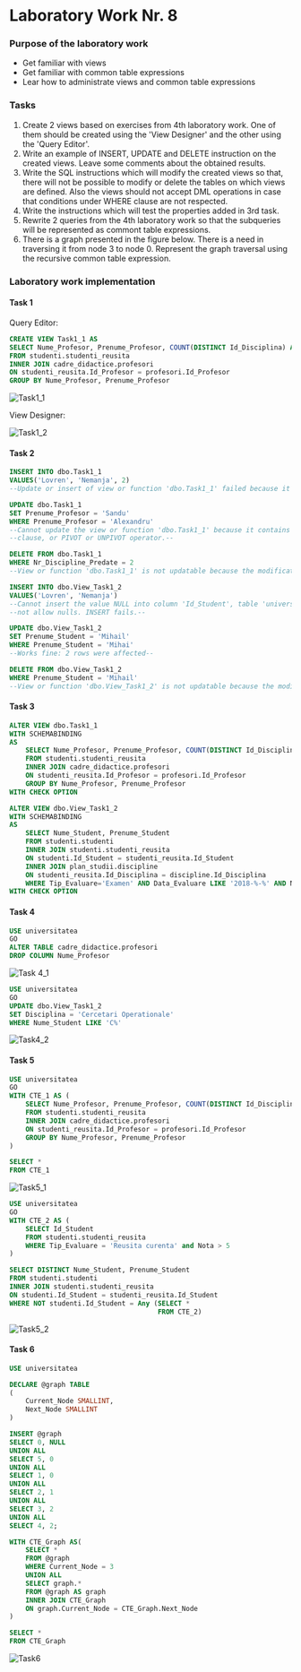 # Laboratory Work Nr. 8

### Purpose of the laboratory work
* Get familiar with views
* Get familiar with common table expressions
* Lear how to administrate views and common table expressions

### Tasks
1. Create 2 views based on exercises from 4th laboratory work. One of them should be created using the 'View Designer' and the other using
the 'Query Editor'.
2. Write an example of INSERT, UPDATE and DELETE instruction on the created views. Leave some comments about the obtained results.
3. Write the SQL instructions which will modify the created views so that, there will not be possible to modify or delete the tables on
which views are defined. Also the views should not accept DML operations in case that conditions under WHERE clause are not respected.
4. Write the instructions which will test the properties added in 3rd task.
5. Rewrite 2 queries from the 4th laboratory work so that the subqueries will be represented as commont table expressions.
6. There is a graph presented in the figure below. There is a need in traversing it from node 3 to node 0. Represent the graph traversal
using the recursive common table expression.

 ### Laboratory work implementation

#### Task 1
Query Editor:
```sql
CREATE VIEW Task1_1 AS
SELECT Nume_Profesor, Prenume_Profesor, COUNT(DISTINCT Id_Disciplina) AS Nr_Discipline_Predate
FROM studenti.studenti_reusita
INNER JOIN cadre_didactice.profesori
ON studenti_reusita.Id_Profesor = profesori.Id_Profesor
GROUP BY Nume_Profesor, Prenume_Profesor
```

![Task1_1](https://github.com/Rossnerr/Data-Base/blob/master/DB_Lab.8/Screens/Task1_1.PNG)

View Designer:

![Task1_2](https://github.com/Rossnerr/Data-Base/blob/master/DB_Lab.8/Screens/Task1_2.PNG)

#### Task 2
```sql
INSERT INTO dbo.Task1_1
VALUES('Lovren', 'Nemanja', 2)
--Update or insert of view or function 'dbo.Task1_1' failed because it contains a derived or constant field.--

UPDATE dbo.Task1_1
SET Prenume_Profesor = 'Sandu'
WHERE Prenume_Profesor = 'Alexandru'
--Cannot update the view or function 'dbo.Task1_1' because it contains aggregates, or a DISTINCT or GROUP BY --
--clause, or PIVOT or UNPIVOT operator.--

DELETE FROM dbo.Task1_1
WHERE Nr_Discipline_Predate = 2
--View or function 'dbo.Task1_1' is not updatable because the modification affects multiple base tables.--

INSERT INTO dbo.View_Task1_2
VALUES('Lovren', 'Nemanja')
--Cannot insert the value NULL into column 'Id_Student', table 'universitatea.studenti.studenti'; column does--
--not allow nulls. INSERT fails.--

UPDATE dbo.View_Task1_2
SET Prenume_Student = 'Mihail'
WHERE Prenume_Student = 'Mihai'
--Works fine: 2 rows were affected--

DELETE FROM dbo.View_Task1_2
WHERE Prenume_Student = 'Mihail'
--View or function 'dbo.View_Task1_2' is not updatable because the modification affects multiple base tables.--
```

#### Task 3
```sql
ALTER VIEW dbo.Task1_1
WITH SCHEMABINDING
AS
	SELECT Nume_Profesor, Prenume_Profesor, COUNT(DISTINCT Id_Disciplina) AS Nr_Discipline_Predate
	FROM studenti.studenti_reusita
	INNER JOIN cadre_didactice.profesori
	ON studenti_reusita.Id_Profesor = profesori.Id_Profesor
	GROUP BY Nume_Profesor, Prenume_Profesor
WITH CHECK OPTION

ALTER VIEW dbo.View_Task1_2
WITH SCHEMABINDING
AS
	SELECT Nume_Student, Prenume_Student
	FROM studenti.studenti
	INNER JOIN studenti.studenti_reusita
	ON studenti.Id_Student = studenti_reusita.Id_Student
	INNER JOIN plan_studii.discipline
	ON studenti_reusita.Id_Disciplina = discipline.Id_Disciplina
	WHERE Tip_Evaluare='Examen' AND Data_Evaluare LIKE '2018-%-%' AND Nota BETWEEN 4 AND 8 AND Disciplina='Baze de date'
WITH CHECK OPTION
```

#### Task 4
```sql
USE universitatea
GO
ALTER TABLE cadre_didactice.profesori
DROP COLUMN Nume_Profesor
```

![Task 4_1](https://github.com/Rossnerr/Data-Base/blob/master/DB_Lab.8/Screens/Task4_1.PNG)

```sql
USE universitatea
GO
UPDATE dbo.View_Task1_2
SET Disciplina = 'Cercetari Operationale'
WHERE Nume_Student LIKE 'C%'
```

![Task4_2](https://github.com/Rossnerr/Data-Base/blob/master/DB_Lab.8/Screens/Task4_2.PNG)

#### Task 5
```sql
USE universitatea
GO
WITH CTE_1 AS (
	SELECT Nume_Profesor, Prenume_Profesor, COUNT(DISTINCT Id_Disciplina) AS Nr_Discipline_Predate
	FROM studenti.studenti_reusita
	INNER JOIN cadre_didactice.profesori
	ON studenti_reusita.Id_Profesor = profesori.Id_Profesor
	GROUP BY Nume_Profesor, Prenume_Profesor
)

SELECT *
FROM CTE_1
```

![Task5_1](https://github.com/Rossnerr/Data-Base/blob/master/DB_Lab.8/Screens/Task5_1.PNG)

```sql
USE universitatea
GO
WITH CTE_2 AS (
	SELECT Id_Student
	FROM studenti.studenti_reusita
	WHERE Tip_Evaluare = 'Reusita curenta' and Nota > 5
)

SELECT DISTINCT Nume_Student, Prenume_Student
FROM studenti.studenti
INNER JOIN studenti.studenti_reusita 
ON studenti.Id_Student = studenti_reusita.Id_Student
WHERE NOT studenti.Id_Student = Any (SELECT *
									 FROM CTE_2)
```

![Task5_2](https://github.com/Rossnerr/Data-Base/blob/master/DB_Lab.8/Screens/Task5_2.PNG)

#### Task 6
```sql
USE universitatea

DECLARE @graph TABLE
(
	Current_Node SMALLINT,
	Next_Node SMALLINT
)

INSERT @graph
SELECT 0, NULL
UNION ALL
SELECT 5, 0
UNION ALL
SELECT 1, 0
UNION ALL
SELECT 2, 1
UNION ALL
SELECT 3, 2
UNION ALL
SELECT 4, 2;

WITH CTE_Graph AS(
	SELECT *
	FROM @graph
	WHERE Current_Node = 3
	UNION ALL
	SELECT graph.*
	FROM @graph AS graph
	INNER JOIN CTE_Graph
	ON graph.Current_Node = CTE_Graph.Next_Node
)

SELECT *
FROM CTE_Graph
```

![Task6](https://github.com/Rossnerr/Data-Base/blob/master/DB_Lab.8/Screens/Task6.PNG)
